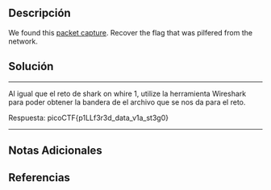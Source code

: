 ## Descripción

We found this [packet capture](https://jupiter.challenges.picoctf.org/static/b506393b6f9d53b94011df000c534759/capture.pcap). Recover the flag that was pilfered from the network.
## Solución

***
Al igual que el reto de shark on whire 1, utilize la herramienta Wireshark para poder obtener la bandera de el archivo que se nos da para el reto.

Respuesta: picoCTF{p1LLf3r3d_data_v1a_st3g0}
***
## Notas Adicionales

## Referencias